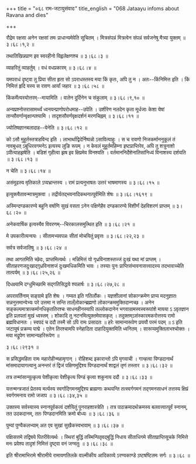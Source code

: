 +++
title = "०६८ राम-जटायुसंवादः"
title_english = "068 Jataayu infoms about Ravana and dies"

+++


रौद्रेम रक्षसा अनेन रक्षसां तमः प्राधान्यमेवेति सूचितम् । मित्रसंपन्नं
मित्रत्वेन संपन्नं सर्वजनेषु मैत्र्या युक्तम्  ॥  ३।६८।१,२  ॥   

  

तथातिखिन्नप्राण इव स्वरहीनो विह्वलेक्षणश्च  ॥  ३।६८।३  ॥   

  

व्याहरितुं व्याहर्तुम् । वधं वधप्रकारम्  ॥  ३।६८।४  ॥   

  

यमपराधं दृष्ट्वा तु प्रिया सीता हृता सो ऽपराधस्तस्य मया किं कृतः, अपि तु
न । अतः--किंनिमित्त इति । किं निमित्तं हृदि यस्य स रावण आर्यां जहार  ॥ 
३।६८।५८  ॥   

  

किंकर्मेत्यस्योत्तरम्--मायामिति । वातेन दुर्दिनेन च संकुलाम्  ॥ 
३।६८।९,१०  ॥   

  

अन्यप्रश्नोत्तरासामर्थ्यं ध्वनयन्प्राणोपरोधमाह--उपेति । उशीरेण नलदेन
कृता मूर्धजाः केशा येषां तान्सौवर्णान्वृक्षान्पश्यामि ।
तादृशसौवर्णवृक्षदर्शनं मरणचिह्नम्  ॥  ३।६८।११  ॥   

  

ज्योतिषज्ञानबलादाह--येनेति  ॥  ३।६८।१२  ॥   

  

को ऽसौ मुहूर्तस्तत्राहविन्द इति । लाभार्थाद्विदेर्निष्पन्नो ऽसावित्याहुः
। स च रावणो निजकर्माननुकूलं तं नावबुधत् ऽबुधिरवगमनेऽ इत्यस्य लुङि रूपम्
। न केवलं मुहूर्तमहिम्ना इष्टप्राप्तिरेव, अपि तु शत्रुनाशो ऽपीत्याहझषेति
। बडिशं गृहीत्वा झष इव क्षिप्रमेव विनश्यति ।
वर्तमाननिर्देशेनातिसांनिध्यं विनाशस्य दर्शयति  ॥  ३।६८।१३  ॥   

  

न चेति  ॥  ३।६८।१४  ॥   

  

असंमूढस्य मृतिकाले ऽप्यभ्रान्तस्य । रामं प्रत्यनुभाषतः उत्तरं भाषमाणस्य
 ॥  ३।६८।१५  ॥   

  

इत्युक्त्वैतावन्मात्रमुक्त्वा । तद्रीर्यतद्भवनादिकथनात्पूर्वमिति शेषः  ॥ 
३।६८।१६१९  ॥   

  

अस्मिन्दण्डकारण्ये बहूनि वर्षाणि सुखं वसता ऽनेन पक्षिणेहैव दण्डकारण्ये
विशीर्णं देहविशरणं प्राप्तम्  ॥  ३।६८।२०  ॥   

  

अनेकवार्षिक इत्यस्यैव विवरणम्--चिरकालसमुत्थित इति  ॥  ३।६८।२१  ॥   

  

मे उपकारीत्यन्वयः । सीतामभ्यवपन्नः सीतां मोचयितुं प्रवृत्तः  ॥ 
३।६८।२२,२३  ॥   

  

सर्वत्र सर्वजातिषु  ॥  ३।६८।२४  ॥   

  

तथा आगतमिति च्छेदः, प्राप्तमित्यर्थः । मन्निमित्तं यो गृध्रविनाशस्तज्जं
दुःखं यथा मां प्राप्तम् । सीताहरणजदुःखाद्गृध्रविनाशजं दुःखमधिकमिति भावः
। तस्याः पुनः प्राप्तिसंभावनासत्त्वादस्य तदभावाच्चेति तात्पर्यम्  ॥ 
३।६८।२५,२६  ॥   

  

दिधक्ष्यामि दग्धुमिच्छामि सद्गतिसिद्धये श्यन्नार्षः  ॥  ३।६८।२७,२८  ॥   

  

अपरावर्तिनाम् सङ्ग्रामे इति शेषः । गम्यत इति गतिर्लोकः । यज्ञशीलानां
सोकान्क्रमेण प्राप्य मदनुज्ञातः सन्ननुत्तमान्येभ्यः परे उत्तमा न सन्ति
ताल्ँलोकान्ब्रह्मणो लोकान्क्रममुक्तिदान्गच्छ । अनेन
सङ्कल्पमात्रात्कर्मानधिकृततिरश्चः साधनहीनस्यापि तल्लोकदानेन
भगवान्रामस्वस्वरूपांशे मायया ऽ ऽवृतज्ञान इति प्रलपतां मुखं ध्वस्तम् ।
शोकादि तु नटनमित्युक्तमेवासकृत् । तदुक्तम्ऽसंस्कारमकरोत्तस्य रामो
ब्रह्मविधानतः । स्वपदं च ददौ तस्मै सो ऽपि रामः प्रसादतः  ॥  हरेः
सामान्यरूपेण प्रययौ परमं पदम्  ॥ ऽ इति जटायुषं प्रक्रम्य पाद्मे । एतेन
तिरश्चामपि स्नेहादिता दाहादियुक्तमिति ध्वनितम् ।
सारूप्यमुक्तिलाभश्चोक्तः । मया मद्रूपेण सामान्यहरिरूपेण  ॥   

३।६८।२९३१  ॥   

स प्रसिद्धमहिता रामः महारोहीन्महामृगान् । रोहिशब्द इकारान्तो ऽपि मृगवाची
। गान्हत्वा पिण्डदानार्थं मांसमादायागत्यानु अनन्तरं तं द्विजं
पक्षिणमुद्दिश्य पिण्डदानार्थं शाद्वलं तृणं तस्तार  ॥  ३।६८।३२  ॥   

  

तत्र तन्मांसान्युत्कृत्य पेशीकृत्वा पेशीकृत्य पिण्डं कृत्वा शकुनाय ददौ
 ॥  ३।६८।३३  ॥   

  

यत्तन्मन्त्रजातं प्रेतस्य मर्त्यस्य स्वर्गादिगमनमुद्दिश्य ब्राह्मणाः
कथयन्ति तत्स्वर्गगमनं तद्गमनसाधनं तत्तस्य क्षिप्रं स्वर्गगमनाय रामो जजाप
 ॥  ३।६८।३४,३५  ॥   

  

उक्तस्य सर्वस्यास्य स्नानपूर्वकत्वं दर्शयितुं पुनराहशास्त्रेति । तत्र
पाठक्रमादर्थक्रमस्य बलवत्त्वात्पूर्वं स्नानम्, तत उदकदानम्, ततः
पिण्डदानमिति क्रमो बोध्यः  ॥  ३।६८।३६  ॥   

  

पुम्यां पुण्यैकलभ्याम् अत एव सुखां सुखैकस्वभावाम्  ॥  ३।६८।३७  ॥   

  

पक्षिसत्तमे तद्विषये पितरीवेत्यर्थः । स्थिरां बुद्धिं
तस्मिन्पितृवद्बुद्धिं निधाय सीताधिगमे सीताप्राप्तिसूचके निमित्ते मनः
प्रवेश्य तादृशं निमित्तं दृष्ट्वा वनं जग्मतुः  ॥  ३।६८।३८  ॥   

  

इति श्रीरामाभिरामे श्रीरामीये रामायणतिलके वाल्मीकीय आदिकाव्ये
ऽरण्यकाण्डे ऽष्टषष्टितमः सर्गः  ॥  ३।६८  ॥   

  


